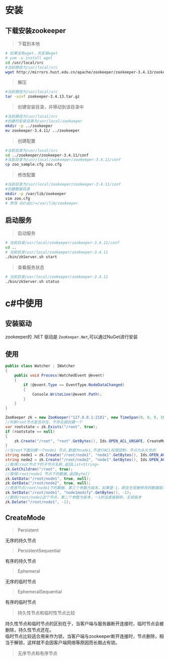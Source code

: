 # 安装
## 下载安装zookeeper

>下载到本地
```sh
# 如果没有wget，先安装wget
# yum -y install wget
cd /usr/local/src
#当前路径为/usr/local/src
wget http://mirrors.hust.edu.cn/apache/zookeeper/zookeeper-3.4.13/zookeeper-3.4.13.tar.gz

```

>解压
```sh
#当前路径为/usr/local/src
tar -xzvf zookeeper-3.4.13.tar.gz
```

>创建安装目录，并移动到该目录中
```sh
#当前路径为/usr/local/src
#创建的安装目录为/usr/local/zookeeper
mkdir -p ../zookeeper
mv zookeeper-3.4.11/ ../zookeeper
```
>创建配置
```sh
#当前目录为/usr/local/src
cd ../zookeeper/zookeeper-3.4.11/conf
#当前目录为/usr/local/zookeeper/zookeeper-3.4.11/conf
cp zoo_sample.cfg zoo.cfg
```
>修改配置
```sh
#当前目录为/usr/local/zookeeper/zookeeper-3.4.11/conf
#创建数据目录
mkdir -p /var/lib/zookeeper
vim zoo.cfg
# 修改 dataDir=/var/lib/zookeeper
```

## 启动服务
>启动服务
```sh
# 当前目录/usr/local/zookeeper/zookeeper-3.4.11/conf
cd ..
# 当前目录/usr/local/zookeeper/zookeeper-3.4.11
./bin/zkServer.sh start
```
>查看服务状态
```sh
# 当前目录/usr/local/zookeeper/zookeeper-3.4.11
./bin/zkServer.sh status
```

# c#中使用
## 安装驱动

zookeeper的 .NET 驱动是 `ZooKeeper.Net`,可以通过NuGet进行安装

## 使用
```csharp
public class Watcher : IWatcher
{
    public void Process(WatchedEvent @event)
    {
        if (@event.Type == EventType.NodeDataChanged)
        {
            Console.WriteLine(@event.Path);
        }
    }
}
```

```csharp
ZooKeeper zk = new ZooKeeper("127.0.0.1:2181", new TimeSpan(0, 0, 0, 50000), new Watcher());
//判断root节点是否存在，不存在就创建一个
var rootstate = zk.Exists("/root", true);
if (rootstate == null)
{
    zk.Create("/root", "root".GetBytes(), Ids.OPEN_ACL_UNSAFE, CreateMode.Persistent);
}
//在root下面创建一个node1 节点,数据为node1,不进行ACL权限控制，节点为永久性的 
string node1 = zk.Create("/root/node1", "node1".GetBytes(), Ids.OPEN_ACL_UNSAFE,CreateMode.Persistent);
string node2 = zk.Create("/root/node2", "node1".GetBytes(), Ids.OPEN_ACL_UNSAFE,CreateMode.Persistent);
//取得/root节点下的子节点名称,返回List<String>
zk.GetChildren("/root", true);
//取得/root/node1 节点下的数据,返回byte[] 
zk.GetData("/root/node1", true, null);
zk.GetData("/root/node2", true, null);
//修改节点/root/node1下的数据，第三个参数为版本，如果是-1，那会无视被修改的数据版本，直接改掉
zk.SetData("/root/node1", "node1modify".GetBytes(), -1);
//删除/root/node1这个节点，第二个参数为版本，－1的话直接删除，无视版本 
zk.Delete("/root/node1", -1);
```
## CreateMode
>Persistent

无序的持久节点
>PersistentSequential

有序的持久节点
>Ephemeral

无序的临时节点
>EphemeralSequential

有序的临时节点

>持久性节点和临时性节点比较

持久性节点和临时节点的区别在于，当客户端与服务器断开连接时，临时节点会被删除，持久性节点还在。  
临时节点比较适合用来作为锁，当客户端与zookeeper断开连接时，节点删除，相当于解锁，这样就不会因客户端网络等原因而长期占有锁。

>无序节点和有序节点
